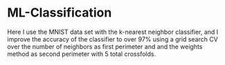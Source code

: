 # ML-Classification
Here I use the MNIST data set with the k-nearest neighbor classifier, and I improve the accuracy of the classifier to over 97% using a grid search CV over the number of neighbors as first
perimeter and and the weights method as second perimeter with 5 total crossfolds.
